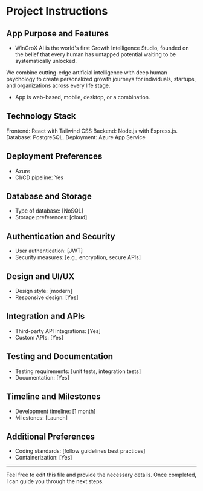 # Project Instructions

## App Purpose and Features
- WinGroX AI is the world's first Growth Intelligence Studio, founded on the belief that every human has untapped potential waiting to be systematically unlocked.

We combine cutting-edge artificial intelligence with deep human psychology to create personalized growth journeys for individuals, startups, and organizations across every life stage.
- App is web-based, mobile, desktop, or a combination.

## Technology Stack
Frontend: React with Tailwind CSS
Backend: Node.js with Express.js.
Database: PostgreSQL.
Deployment: Azure App Service

## Deployment Preferences
- Azure
- CI/CD pipeline: Yes

## Database and Storage
- Type of database: [NoSQL]
- Storage preferences: [cloud]

## Authentication and Security
- User authentication: [JWT]
- Security measures: [e.g., encryption, secure APIs]

## Design and UI/UX
- Design style: [modern]
- Responsive design: [Yes]

## Integration and APIs
- Third-party API integrations: [Yes]
- Custom APIs: [Yes]

## Testing and Documentation
- Testing requirements: [unit tests, integration tests]
- Documentation: [Yes]

## Timeline and Milestones
- Development timeline: [1 month]
- Milestones: [Launch]

## Additional Preferences
- Coding standards: [follow guidelines best practices]
- Containerization: [Yes]

---

Feel free to edit this file and provide the necessary details. Once completed, I can guide you through the next steps.